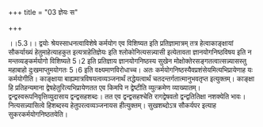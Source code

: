 +++
title = "03 ज्ञेयः स"

+++
  
  
।।5.3।। द्वयोः श्रेयस्साधनत्वाविशेषे कर्मयोग एव विशिष्यत इति
प्रतिज्ञामात्रम् तत्र हेत्वाकाङ्क्षायां सौकर्याख्यं हेतुमाहेत्याहकुत
इत्यत्राहेतिज्ञेयः इति श्लोकोनित्यसन्न्यासी इत्येतावता ज्ञानयोगनिष्ठविषय
इति न मन्तव्यङ्कर्मयोगो विशिष्यते 5।2 इति प्रतिज्ञाय ज्ञानयोगनिष्ठस्य
सुखेन मोक्षोक्तेरसङ्गतत्वात्सन्न्यासस्तु महाबाहो दुःखमाप्तुमयोगतः 5।6
इति वक्ष्यमाणविरोधाच्च। अतः कर्मयोगनिष्ठस्यैवप्रशंसेयमित्यभिप्रायेणाह यः
कर्मयोगीति। काङ्क्षाया बाह्यमात्रविषयत्वव्यञ्जनार्थं तद्धेयत्वार्थं
चतदन्तर्गतात्मानुभवतृप्त इत्युक्तम्। काङ्क्षा हि प्रतिहन्यमाना
द्वेषहेतुरित्यभिप्रायेणतत एव किमपि न द्वेष्टीति व्युत्क्रमेण
व्याख्यातम्। द्वन्द्वस्वरूपनिवृत्तिव्युदासाय द्वन्द्वसहशब्दः। तत एव
द्वन्द्वसहश्चेति रागद्वेषवतो द्वन्द्वतितिक्षा नशक्येति भावः।
नित्यसन्न्यासित्वे हिशब्दस्य हेतुपरत्वव्यञ्जनायस हीत्युक्तम्।
सुखशब्दोऽत्र सौकर्यपर इत्याह सुकरकर्मयोगनिष्ठतयेति।  
  
